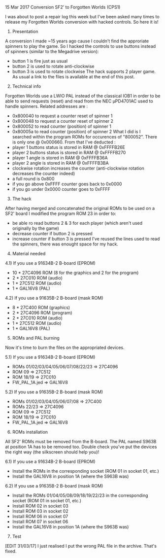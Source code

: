 15 Mar 2017
Conversion SF2' to Forgotten Worlds (CPS1)

I was about to post a repair log this week but I've been asked many times to release my Forgotten Worlds conversion with hacked controls.
So here it is!


1) Presentation

A conversion I made ~15 years ago cause I couldn't find the approriate spinners to play the game.
So I hacked the controls to use buttons instead of spinners (similar to the Megadrive version):
- button 1 is fire just as usual
- button 2 is used to rotate anti-clockwise
- button 3 is used to rotate clockwise
The hack supports 2 player game.
As usual a link to the files is available at the end of this post.

2) Technical info

Forgotten Worlds use a LWIO PAL instead of the classical IOB1 in order to be able to send requests (reset) and read from the NEC µPD4701AC used to handle spinners.
Related addresses are :
- 0x800040 to request a counter reset of spinner 1
- 0x800048 to request a counter reset of spinner 2
- 0x800052 to read counter (position) of spinner 1
- 0x80005a to read counter (position) of spinner 2
What I did is I searched within the program ROMs for occurences of "800052". There is only one @ 0x000660.
From that I've deducted :
- player 1 buttons status is stored in RAM @ 0xFFFFB26E
- player 2 buttons status is stored in RAM @ 0xFFFFB270
- player 1 angle is stored in RAM @ 0xFFFFB36A
- player 2 angle is stored in RAM @ 0xFFFFB3BA
- clockwise rotation increases the counter (anti-clockwise rotation decreases the counter indeed)
- a full round is 0x800
- if you go above 0xFFFF counter goes back to 0x0000
- if you go under 0x0000 counter goes to 0xFFFF

3) The hack

After having merged and concatenated the original ROMs to be used on a SF2' board I modified the program ROM 23 in order to:
- be able ro read buttons 2 & 3 for each player (which aren't used originally by the game)
- decrease counter if button 2 is pressed
- increase counter if button 3 is pressed
I've reused the lines used to read the spinners, there was enought space for my hack.

4) Material needed

4.1) If you use a 91634B-2 B-board (EPROM)
- 10 * 27C4096 ROM (8 for the graphics and 2 for the program)
- 2 * 27C010 ROM (audio)
- 1 * 27C512 ROM (audio)
- 1 * GAL16V8 (PAL)

4.2) If you use a 91635B-2 B-board (mask ROM)
- 8 * 27C400 ROM (graphics)
- 2 * 27C4096 ROM (program)
- 2 * 27C010 ROM (audio)
- 1 * 27C512 ROM (audio)
- 1 * GAL16V8 (PAL)

5) ROMs and PAL burning

Now it's time to burn the files on the appropriated devices.

5.1) If you use a 91634B-2 B-board (EPROM)
- ROMs 01/02/03/04/05/06/07/08/22/23 => 27C4096
- ROM 09 => 27C512
- ROM 18/19 => 27C010
- FW_PAL_1A.jed => GAL16V8

5.2) If you use a 91635B-2 B-board (mask ROM)
- ROMs 01/02/03/04/05/06/07/08 => 27C400
- ROMs 22/23 => 27C4096
- ROM 09 => 27C512
- ROM 18/19 => 27C010
- FW_PAL_1A.jed => GAL16V8

6) ROMs installation

All SF2' ROMs must be removed from the B-board.
The PAL named S963B at position 1A has to be removed too.
Double check you've put the devices the right way (the silkscreen should help you)!

6.1) If you use a 91634B-2 B-board (EPROM)
- Install the ROMs in the corresponding socket (ROM 01 in socket 01, etc.)
- Install the GAL16V8 in position 1A (where the S963B was)

6.2) If you use a 91635B-2 B-board (mask ROM)
- Install the ROMs 01/04/05/08/09/18/19/22/23 in the corresponding socket (ROM 01 in socket 01, etc.)
- Install ROM 02 in socket 03
- Install ROM 03 in socket 02
- Install ROM 06 in socket 07
- Install ROM 07 in socket 06
- Install the GAL16V8 in position 1A (where the S963B was)

7) Test

[EDIT 31/03/17]
I just realised I put the wrong PAL file in the archive. That's fixed.

